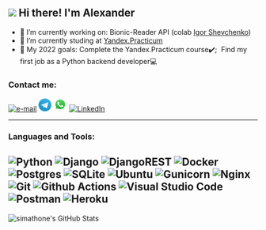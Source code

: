 ## <img src="https://github.com/TheDudeThatCode/TheDudeThatCode/blob/master/Assets/Hi.gif" width="38px"> Hi there! I'm Alexander 

- 🔭 I’m currently working on: Bionic-Reader API (colab [Igor Shevchenko](https://github.com/bnzone))
- 📖 I’m currently studing at [Yandex.Practicum](https://practicum.yandex.ru/)
- 🥇 My 2022 goals: Complete the Yandex.Practicum course✔️; &nbsp;Find my first job as a Python backend developer💻


### Contact me:

[<img alt="e-mail" 
      width="28px"
      src="https://cdn-0.emojis.wiki/wp-content/uploads/2020/12/memo-2.gif"
      />](mailto:alexandersv686@gmail.com)
[<img alt="telegram"
      width="26px"
      src="https://raw.githubusercontent.com/github/explore/80688e429a7d4ef2fca1e82350fe8e3517d3494d/topics/telegram/telegram.png"
      style="text-decoration: none;"
      />](https://t.me/alexandr_sviridov)
[<img alt="WhatsApp"
      width="28px"
      src="https://raw.githubusercontent.com/github/explore/fbea3555736cd38170cc0be88424d129741ffbb9/topics/whatsapp/whatsapp.png"
      />](https://wa.me/79147906479)
[<img alt="LinkedIn"
      width="25px"
      src="https://raw.githubusercontent.com/yushi1007/yushi1007/main/images/linkedin.svg" 
      />](https://www.linkedin.com/in/sviridov-ak-dev/)

---

### Languages and Tools:

![Python](https://img.shields.io/badge/python-3670A0?style=for-the-badge&logo=python&logoColor=ffdd54)
![Django](https://img.shields.io/badge/django-%23092E20.svg?style=for-the-badge&logo=django&logoColor=white)
![DjangoREST](https://img.shields.io/badge/DJANGO-REST-ff1709?style=for-the-badge&logo=django&logoColor=white&color=ff1709&labelColor=gray)
![Docker](https://img.shields.io/badge/docker-%230db7ed.svg?style=for-the-badge&logo=docker&logoColor=white)
![Postgres](https://img.shields.io/badge/postgres-%23316192.svg?style=for-the-badge&logo=postgresql&logoColor=white)
![SQLite](https://img.shields.io/badge/sqlite-%2307405e.svg?style=for-the-badge&logo=sqlite&logoColor=white)
![Ubuntu](https://img.shields.io/badge/Ubuntu-E95420?style=for-the-badge&logo=ubuntu&logoColor=white)
![Gunicorn](https://img.shields.io/badge/gunicorn-%298729.svg?style=for-the-badge&logo=gunicorn&logoColor=white)
![Nginx](https://img.shields.io/badge/nginx-%23009639.svg?style=for-the-badge&logo=nginx&logoColor=white)
![Git](https://img.shields.io/badge/git-%23F05033.svg?style=for-the-badge&logo=git&logoColor=white)
![Github Actions](https://img.shields.io/badge/github%20actions-%232671E5.svg?style=for-the-badge&logo=githubactions&logoColor=white)
![Visual Studio Code](https://img.shields.io/badge/Visual%20Studio%20Code-0078d7.svg?style=for-the-badge&logo=visual-studio-code&logoColor=white)
![Postman](https://img.shields.io/badge/Postman-FF6C37?style=for-the-badge&logo=postman&logoColor=white)
![Heroku](https://img.shields.io/badge/heroku-%23430098.svg?style=for-the-badge&logo=heroku&logoColor=white)
---  
      
 
<!--
### Completed projects:

- [Foodgram](https://github.com/simatheone/Foodgram-api-project) 
- [YamDB API](https://github.com/simatheone/Yamdb_API_group_project) 
- [Yatube Social Network](https://github.com/simatheone/Yatube_Social_Network) 
- [Yatube API](https://github.com/simatheone/api_final_yatube) 
- [Homework stats Telegram Bot](https://github.com/simatheone/telegram_bot_homework_stats) 
- [Python docs parser](https://github.com/simatheone/bs4_parser_pep) 
- [Cash and calories calculator](https://github.com/simatheone/Cash_and_calories_calculator)
-->

![simathone's GitHub Stats](https://github-readme-stats.vercel.app/api?username=Simatheone&&show_icons=true&title_color=e3dcdc&icon_color=bb2acf&text_color=e3dcdc&bg_color=DEG,0f0c29,302b63,24243e&hide_border=true&hide=issues,contribs)

